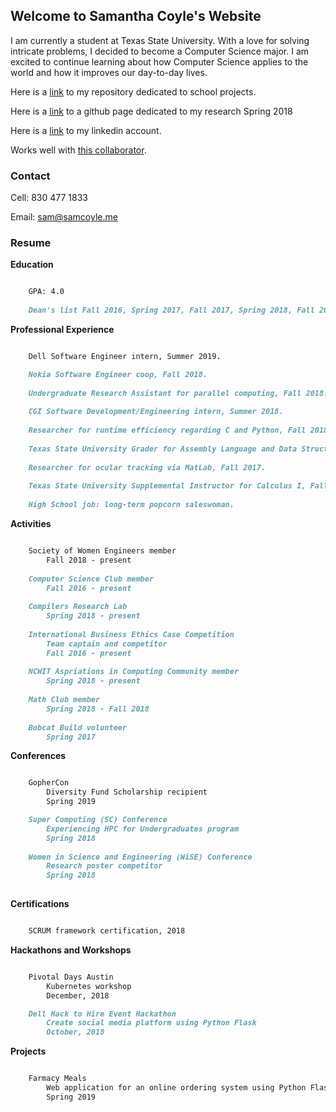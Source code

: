 ## Welcome to Samantha Coyle's Website

I am currently a student at Texas State University. With a love for solving intricate problems, I decided to become a Computer Science major. I am excited to continue learning about how Computer Science applies to the world and how it improves our day-to-day lives.

Here is a [link](https://github.com/sicoyle/txstcs) to my repository dedicated to school projects.

Here is a [link](http://samcoyle.me/Research/) to a github page dedicated to my research Spring 2018

Here is a [link](https://www.linkedin.com/in/samantha-coyle-a038b414a/) to my linkedin account.

Works well with [this collaborator](http://www.cassiecoyle.me).

### Contact

Cell: 830 477 1833

Email: sam@samcoyle.me

### Resume

<strong>Education</strong>

```markdown

	GPA: 4.0
	
	Dean's list Fall 2016, Spring 2017, Fall 2017, Spring 2018, Fall 2018

```

<strong>Professional Experience</strong>

```markdown

	Dell Software Engineer intern, Summer 2019.

	Nokia Software Engineer coop, Fall 2018.
	
	Undergraduate Research Assistant for parallel computing, Fall 2018.
	
	CGI Software Development/Engineering intern, Summer 2018.
	
	Researcher for runtime efficiency regarding C and Python, Fall 2018.
	
	Texas State University Grader for Assembly Language and Data Structures, Spring 2018.
	
	Researcher for ocular tracking via MatLab, Fall 2017.
	
	Texas State University Supplemental Instructor for Calculus I, Fall 2017.
	
	High School job: long-term popcorn saleswoman.

```

<strong>Activities</strong>

```markdown

	Society of Women Engineers member
		Fall 2018 - present
		
	Computer Science Club member
		Fall 2016 - present
		
	Compilers Research Lab
		Spring 2018 - present
		
	International Business Ethics Case Competition
		Team captain and competitor
		Fall 2016 - present
		
	NCWIT Aspriations in Computing Community member
		Spring 2018 - present
		
	Math Club member
		Spring 2018 - Fall 2018
		
	Bobcat Build volunteer
		Spring 2017

```

<strong>Conferences</strong>

```markdown

	GopherCon
		Diversity Fund Scholarship recipient
		Spring 2019

	Super Computing (SC) Conference
		Experiencing HPC for Undergraduates program
		Spring 2018
		
	Women in Science and Engineering (WiSE) Conference
		Research poster competitor
		Spring 2018
			
```

<strong>Certifications</strong>

```markdown

	SCRUM framework certification, 2018

```

<strong>Hackathons and Workshops</strong>

```markdown

	Pivotal Days Austin
		Kubernetes workshop
		December, 2018

	Dell Hack to Hire Event Hackathon
		Create social media platform using Python Flask
		October, 2018	

```

<strong>Projects</strong>

```markdown

	Farmacy Meals
		Web application for an online ordering system using Python Flask
		Spring 2019

```
